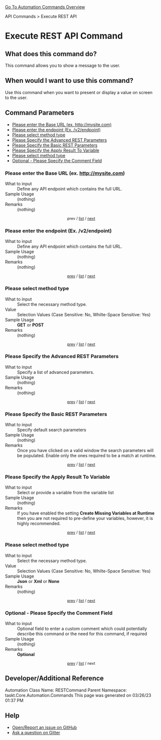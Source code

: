 <!--TITLE: Execute REST API Command -->
<!-- SUBTITLE: a command in the API Commands group. -->
[Go To Automation Commands Overview](/automation-commands.md)


API Commands &gt; Execute REST API


# Execute REST API Command


## What does this command do?
This command allows you to show a message to the user.


## When would I want to use this command?
Use this command when you want to present or display a value on screen to the user.


<a id="param_list"></a>
## Command Parameters
- [Please enter the Base URL (ex. http://mysite.com)](#param_0)
- [Please enter the endpoint (Ex. /v2/endpoint)](#param_1)
- [Please select method type](#param_2)
- [Please Specify the Advanced REST Parameters](#param_3)
- [Please Specify the Basic REST Parameters](#param_4)
- [Please Specify the Apply Result To Variable](#param_5)
- [Please select method type](#param_6)
- [Optional - Please Specify the Comment Field](#param_7)


<a id="param_0"></a>
### Please enter the Base URL (ex. http://mysite.com)


<dl>
<dt>What to input</dt><dd>Define any API endpoint which contains the full URL.</dd>
<dt>Sample Usage</dt><dd>(nothing)</dd>
<dt>Remarks</dt><dd>(nothing)</dd>
</dl>




<div style="font-size: 90%; text-align: center">


prev / [list](#param_list) / [next](#param_1)


</div>


<a id="param_1"></a>
### Please enter the endpoint (Ex. /v2/endpoint)


<dl>
<dt>What to input</dt><dd>Define any API endpoint which contains the full URL.</dd>
<dt>Sample Usage</dt><dd>(nothing)</dd>
<dt>Remarks</dt><dd>(nothing)</dd>
</dl>




<div style="font-size: 90%; text-align: center">


[prev](#param_1) / [list](#param_list) / [next](#param_2)


</div>


<a id="param_2"></a>
### Please select method type


<dl>
<dt>What to input</dt><dd>Select the necessary method type.</dd>
<dt>Value</dt><dd>Selection Values (Case Sensitive: No, Whilte-Space Sensitive: Yes)</dd>
<dt>Sample Usage</dt><dd><strong>GET</strong> or  <strong>POST</strong></dd>
<dt>Remarks</dt><dd>(nothing)</dd>
</dl>




<div style="font-size: 90%; text-align: center">


[prev](#param_2) / [list](#param_list) / [next](#param_3)


</div>


<a id="param_3"></a>
### Please Specify the Advanced REST Parameters


<dl>
<dt>What to input</dt><dd>Specify a list of advanced parameters.</dd>
<dt>Sample Usage</dt><dd>(nothing)</dd>
<dt>Remarks</dt><dd>(nothing)</dd>
</dl>




<div style="font-size: 90%; text-align: center">


[prev](#param_3) / [list](#param_list) / [next](#param_4)


</div>


<a id="param_4"></a>
### Please Specify the Basic REST Parameters


<dl>
<dt>What to input</dt><dd>Specify default search parameters</dd>
<dt>Sample Usage</dt><dd>(nothing)</dd>
<dt>Remarks</dt><dd>Once you have clicked on a valid window the search parameters will be populated.  Enable only the ones required to be a match at runtime.</dd>
</dl>




<div style="font-size: 90%; text-align: center">


[prev](#param_4) / [list](#param_list) / [next](#param_5)


</div>


<a id="param_5"></a>
### Please Specify the Apply Result To Variable


<dl>
<dt>What to input</dt><dd>Select or provide a variable from the variable list</dd>
<dt>Sample Usage</dt><dd>(nothing)</dd>
<dt>Remarks</dt><dd>If you have enabled the setting <strong>Create Missing Variables at Runtime</strong> then you are not required to pre-define your variables, however, it is highly recommended.</dd>
</dl>




<div style="font-size: 90%; text-align: center">


[prev](#param_5) / [list](#param_list) / [next](#param_6)


</div>


<a id="param_6"></a>
### Please select method type


<dl>
<dt>What to input</dt><dd>Select the necessary method type.</dd>
<dt>Value</dt><dd>Selection Values (Case Sensitive: No, Whilte-Space Sensitive: Yes)</dd>
<dt>Sample Usage</dt><dd><strong>Json</strong> or  <strong>Xml</strong> or  <strong>None</strong></dd>
<dt>Remarks</dt><dd>(nothing)</dd>
</dl>




<div style="font-size: 90%; text-align: center">


[prev](#param_6) / [list](#param_list) / [next](#param_7)


</div>


<a id="param_7"></a>
### Optional - Please Specify the Comment Field


<dl>
<dt>What to input</dt><dd>Optional field to enter a custom comment which could potentially describe this command or the need for this command, if required</dd>
<dt>Sample Usage</dt><dd>(nothing)</dd>
<dt>Remarks</dt><dd><strong>Optional</strong><br></dd>
</dl>




<div style="font-size: 90%; text-align: center">


[prev](#param_7) / [list](#param_list) / next


</div>


## Developer/Additional Reference
Automation Class Name: RESTCommand
Parent Namespace: taskt.Core.Automation.Commands
This page was generated on 03/26/23 01:37 PM


## Help
- [Open/Report an issue on GitHub](https://github.com/rcktrncn/taskt/issues/new)
- [Ask a question on Gitter](https://gitter.im/taskt-rpa/Lobby)
